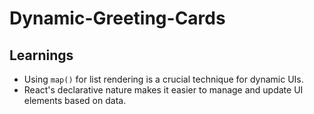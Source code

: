 # Dynamic-Greeting-Cards

## Learnings
- Using `map()` for list rendering is a crucial technique for dynamic UIs.
- React's declarative nature makes it easier to manage and update UI elements based on data.
